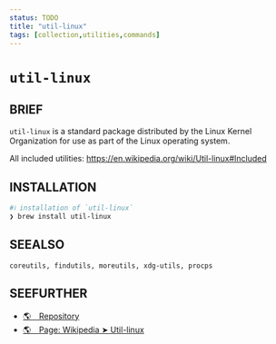```yaml
---
status: TODO
title: "util-linux"
tags: [collection,utilities,commands]
---
```


# `util-linux`

## BRIEF

`util-linux` is a standard package distributed by the Linux Kernel Organization for use as part of the Linux operating system.

All included utilities: https://en.wikipedia.org/wiki/Util-linux#Included

## INSTALLATION


```bash
#ℹ︎ installation of `util-linux`
❯ brew install util-linux
```



## SEEALSO

    coreutils, findutils, moreutils, xdg-utils, procps

## SEEFURTHER

- [🌎 Repository](https://github.com/karelzak/util-linux)
- [🌎 Page: Wikipedia ➤ Util-linux](https://en.wikipedia.org/wiki/Util-linux)
